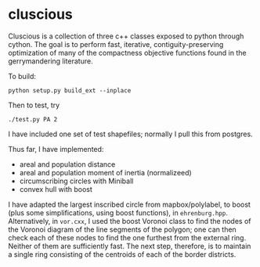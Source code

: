# cluscious

Cluscious is a collection of three c++ classes exposed to python through cython.
The goal is to perform fast, iterative, contiguity-preserving optimization
  of many of the compactness objective functions found in the gerrymandering literature.

To build: 
```
python setup.py build_ext --inplace
```

Then to test, try
```
./test.py PA 2
```

I have included one set of test shapefiles;
  normally I pull this from postgres.


Thus far, I have implemented: 
* areal and population distance
* areal and population moment of inertia (normalizeed)
* circumscribing circles with Miniball
* convex hull with boost

I have adapted the largest inscribed circle from mapbox/polylabel,
  to boost (plus some simplifications, using boost functions), in `ehrenburg.hpp`.
Alternatively, in `vor.cxx`, I used the boost Voronoi class to find the nodes
  of the Voronoi diagram of the line segments of the polygon;
  one can then check each of these nodes to find the one furthest from the external ring.
Neither of them are sufficiently fast.
The next step, therefore, is to maintain a single ring
  consisting of the centroids of each of the border districts.

